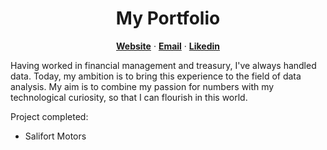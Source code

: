 <p align="center">

  <h1 align="center">My Portfolio</h1>
  <p align="center">
    <a href="https://www.datascienceportfol.io/alexandreroger"><strong>Website</strong></a>
    ·
    <a href="mailto:pro.alexandreroger@gmail.com"><strong>Email</strong></a>
    ·
    <a href="https://www.linkedin.com/in/alexandre-roger/"><strong>Likedin</strong></a>
  </p>


Having worked in financial management and treasury, I've always handled data. Today, my ambition is to bring this experience to the field of data analysis. 
My aim is to combine my passion for numbers with my technological curiosity, so that I can flourish in this world.

Project completed:

- Salifort Motors
